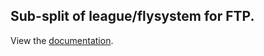 ## Sub-split of league/flysystem for FTP.

View the [documentation](https://flysystem.thephpleague.com/v2/docs/adapter/ftp/).
